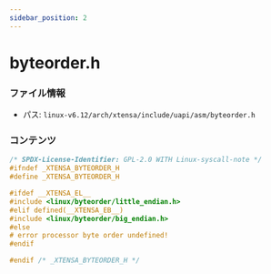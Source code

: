 ```yaml
---
sidebar_position: 2
---
```

# byteorder.h

### ファイル情報

- パス: `linux-v6.12/arch/xtensa/include/uapi/asm/byteorder.h`

### コンテンツ

```h
/* SPDX-License-Identifier: GPL-2.0 WITH Linux-syscall-note */
#ifndef _XTENSA_BYTEORDER_H
#define _XTENSA_BYTEORDER_H

#ifdef __XTENSA_EL__
#include <linux/byteorder/little_endian.h>
#elif defined(__XTENSA_EB__)
#include <linux/byteorder/big_endian.h>
#else
# error processor byte order undefined!
#endif

#endif /* _XTENSA_BYTEORDER_H */

```
